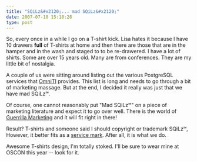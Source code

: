 ```yaml
---
title: "SQiLz&#x2120;... mad SQiLz&#x2120;"
date: 2007-07-10 15:18:28
type: post
---
```


<p>So, every once in a while I go on a T-shirt kick.  Lisa hates it because I have 10 drawers <b>full</b> of T-shirts at home and then there are those that are in the hamper and in the wash and staged to to be re-drawered.  I have a lot of shirts.  Some are over 15 years old.  Many are from conferences.  They are my little bit of nostalgia.</p>  <p>A couple of us were sitting around listing out the various PostgreSQL services that <a href="http://omniti.com/">OmniTI</a> provides.  This list is long and needs to go through a bit of marketing massage.  But at the end, I decided it really was just that we have mad SQiLz&#x2120;.</p>  <p>Of course, one cannot reasonably put "Mad SQiLz&#x2120;" on a piece of marketing literature and expect it to go over well.  There is the world of <a href="http://en.wikipedia.org/wiki/Guerrilla_marketing">Guerrilla Marketing</a> and it will fit right in there!</p>  <p>Result?  T-shirts and someone said I should copyright  or trademark SQiLz&#x2120;, However, it better fits as a <a href="http://en.wikipedia.org/wiki/Service_Mark">service mark</a>.  After all, it is what we do.</p>  <p>Awesome T-shirts design, I'm totally stoked.  I'll be sure to wear mine at OSCON this year -- look for it.</p>
